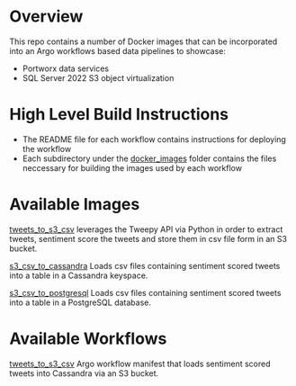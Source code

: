 # Overview

This repo contains a number of Docker images that can be incorporated into an Argo workflows based data pipelines to showcase:

- Portworx data services
- SQL Server 2022 S3 object virtualization

# High Level Build Instructions

- The README file for each workflow contains instructions for deploying the workflow
- Each subdirectory under the [docker_images](https://github.com/chrisadkin/Argo-Data-Pipeline-Gallery/tree/main/docker_images) folder contains the files neccessary for building the images used by each workflow

# Available Images

[tweets_to_s3_csv](https://github.com/chrisadkin/Argo-Data-Pipeline-Gallery/blob/main/docker_images/tweets_to_s3_csv/README.md)
leverages the Tweepy API via Python in order to extract tweets, sentiment score the tweets and store them in csv file form in an S3 bucket.

[s3_csv_to_cassandra](https://github.com/chrisadkin/Argo-Data-Pipeline-Gallery/tree/main/docker_images/s3_csv_to_cassandra)
Loads csv files containing sentiment scored tweets into a table in a Cassandra keyspace.

[s3_csv_to_postgresql](https://github.com/chrisadkin/Argo-Data-Pipeline-Gallery/tree/main/docker_images/s3_csv_to_postgresql)
Loads csv files containing sentiment scored tweets into a table in a PostgreSQL database.

# Available Workflows

[tweets_to_s3_csv](https://github.com/chrisadkin/Argo-Data-Pipeline-Gallery/tree/main/workflows/tweets_s3_to_cassandra)
Argo workflow manifest that loads sentiment scored tweets into Cassandra via an S3 bucket.
